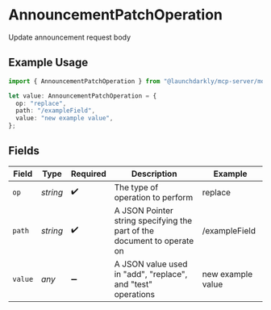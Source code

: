 # AnnouncementPatchOperation

Update announcement request body

## Example Usage

```typescript
import { AnnouncementPatchOperation } from "@launchdarkly/mcp-server/models/components";

let value: AnnouncementPatchOperation = {
  op: "replace",
  path: "/exampleField",
  value: "new example value",
};
```

## Fields

| Field                                                                   | Type                                                                    | Required                                                                | Description                                                             | Example                                                                 |
| ----------------------------------------------------------------------- | ----------------------------------------------------------------------- | ----------------------------------------------------------------------- | ----------------------------------------------------------------------- | ----------------------------------------------------------------------- |
| `op`                                                                    | *string*                                                                | :heavy_check_mark:                                                      | The type of operation to perform                                        | replace                                                                 |
| `path`                                                                  | *string*                                                                | :heavy_check_mark:                                                      | A JSON Pointer string specifying the part of the document to operate on | /exampleField                                                           |
| `value`                                                                 | *any*                                                                   | :heavy_minus_sign:                                                      | A JSON value used in "add", "replace", and "test" operations            | new example value                                                       |
